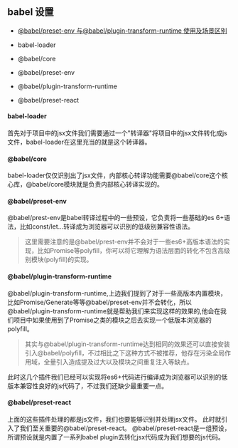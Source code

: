 ## babel 设置
- [@babel/preset-env 与@babel/plugin-transform-runtime 使用及场景区别](https://segmentfault.com/a/1190000021188054)

- babel-loader
- @babel/core
- @babel/preset-env
- @babel/plugin-transform-runtime
- @babel/preset-react

#### babel-loader
首先对于项目中的jsx文件我们需要通过一个"转译器"将项目中的jsx文件转化成js文件，babel-loader在这里充当的就是这个转译器。
#### @babel/core
babel-loader仅仅识别出了jsx文件，内部核心转译功能需要@babel/core这个核心库，@babel/core模块就是负责内部核心转译实现的。
#### @babel/preset-env
@babel/prest-env是babel转译过程中的一些预设，它负责将一些基础的es 6+语法，比如const/let...转译成为浏览器可以识别的低级别兼容性语法。

> 这里需要注意的是@babel/prest-env并不会对于一些es6+高版本语法的实现，比如Promise等polyfill，你可以将它理解为语法层面的转化不包含高级别模块(polyfill)的实现。

#### @babel/plugin-transform-runtime
@babel/plugin-transform-runtime,上边我们提到了对于一些高版本内置模块，比如Promise/Generate等等@babel/preset-env并不会转化，所以@babel/plugin-transform-runtime就是帮助我们来实现这样的效果的,他会在我们项目中如果使用到了Promise之类的模块之后去实现一个低版本浏览器的polyfill。

> 其实与@babel/plugin-transform-runtime达到相同的效果还可以直接安装引入@babel/polyfill，不过相比之下这种方式不被推荐，他存在污染全局作用域，全量引入造成提及过大以及模块之间重复注入等缺点。

此时这几个插件我们已经可以实现将es6+代码进行编译成为浏览器可以识别的低版本兼容性良好的js代码了，不过我们还缺少最重要一点。
#### @babel/preset-react
上面的这些插件处理的都是js文件，我们也要能够识别并处理jsx文件。
此时就引入了我们至关重要的@babel/preset-react。
@babel/preset-react是一组预设，所谓预设就是内置了一系列babel plugin去转化jsx代码成为我们想要的js代码。

